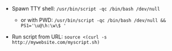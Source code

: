 
- Spawn TTY shell: `/usr/bin/script -qc /bin/bash /dev/null` 
  - or with PWD: `/usr/bin/script -qc /bin/bash /dev/null && PS1='\u@\h:\w\$ '`

- Run script from URL: `source <(curl -s http://mywebsite.com/myscript.sh)`

